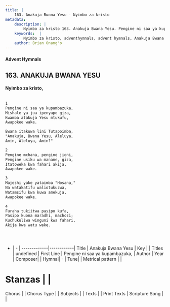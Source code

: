 ```yaml
---
title: |
    163. Anakuja Bwana Yesu - Nyimbo za kristo
metadata:
    description: |
        Nyimbo za kristo 163. Anakuja Bwana Yesu. Pengine ni saa ya kupambazuka, Mishale ya jua ipenyapo giza, Kwamba atakuja Yesu mtukufu, Awapokee wake.   Bwana itakuwa lini Tutapoimba, "Anakuja, Bwana Yesu, Aleluya, Amin, Aleluya, Amin?"  
    keywords:  |
        Nyimbo za kristo, adventhymnals, advent hymnals, Anakuja Bwana Yesu, Pengine ni saa ya kupambazuka,. 
    author: Brian Onang'o
---
```


#### Advent Hymnals
## 163. ANAKUJA BWANA YESU
####  Nyimbo za kristo,

```txt

1
Pengine ni saa ya kupambazuka,
Mishale ya jua ipenyapo giza,
Kwamba atakuja Yesu mtukufu,
Awapokee wake. 

Bwana itakuwa lini Tutapoimba,
"Anakuja, Bwana Yesu, Aleluya,
Amin, Aleluya, Amin?"

2
Pengine mchana, pengine jioni,
Pengine usiku wa manane, giza,
Itatoweka kwa fahari akija,
Awapokee wake. 

3
Majeshi yake yataimba "Hosana,"
Na watakatifu waliotukuzwa,
Watamsifu kwa kuwa amekuja,
Awapokee wake. 

4
Furaha tukiitwa pasipo kufa,
Pasipo kuona maradhi, machozi;
Kuchukuliwa winguni kwa fahari,
Akija kwa watu wake.





```

- |   -  |
-------------|------------|
Title | Anakuja Bwana Yesu |
Key |  |
Titles | undefined |
First Line | Pengine ni saa ya kupambazuka, |
Author | 
Year | 
Composer| |
Hymnal|  - |
Tune|  |
Metrical pattern | |
# Stanzas |  |
Chorus |  |
Chorus Type |  |
Subjects | |
Texts |  |
Print Texts | 
Scripture Song |  |
    
